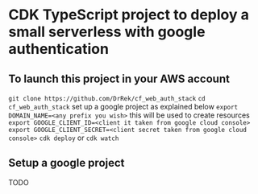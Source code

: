 # CDK TypeScript project to deploy a small serverless with google authentication

## To launch this project in your AWS account
`git clone https://github.com/DrRek/cf_web_auth_stack`
`cd cf_web_auth_stack`
set up a google project as explained below
`export DOMAIN_NAME=<any prefix you wish>` this will be used to create resources
`export GOOGLE_CLIENT_ID=<client it taken from google cloud console>`
`export GOOGLE_CLIENT_SECRET=<client secret taken from google cloud console>`
`cdk deploy` or `cdk watch`

## Setup a google project
TODO

